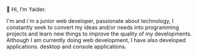 👋 Hi, I’m Yaider.

I'm and i´m a junior web developer, passionate about technology, I constantly seek to convert my ideas and/or needs into programming projects 
and learn new things to improve the quality of my developments.
Although I am currently doing web development, I have also developed applications. desktop and console applications.

<!---
yaidercc/yaidercc is a ✨ special ✨ repository because its `README.md` (this file) appears on your GitHub profile.
You can click the Preview link to take a look at your changes.
--->
